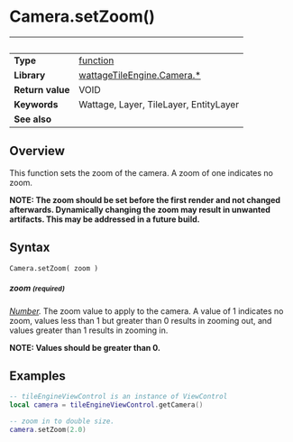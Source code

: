 # Camera.setZoom()

|                      | &nbsp;
| -------------------- | ---------------------------------------------------------------
| __Type__             | [function](http://docs.coronalabs.com/api/type/Function.html)
| __Library__          | [wattageTileEngine.Camera.*](type_camera.markdown)
| __Return value__     | VOID
| __Keywords__         | Wattage, Layer, TileLayer, EntityLayer
| __See also__         |


## Overview

This function sets the zoom of the camera.  A zoom of one indicates no
zoom.

**NOTE: The zoom should be set before the first render and not changed
afterwards.  Dynamically changing the zoom may result in unwanted
artifacts.  This may be addressed in a future build.**

## Syntax

	Camera.setZoom( zoom )

##### zoom <small>(required)</small>
_[Number](https://docs.coronalabs.com/api/type/Number.html)._ The zoom
value to apply to the camera.  A value of 1 indicates no zoom, values
less than 1 but greater than 0 results in zooming out, and values greater
than 1 results in zooming in.

**NOTE: Values should be greater than 0.**

## Examples

``````lua
-- tileEngineViewControl is an instance of ViewControl
local camera = tileEngineViewControl.getCamera()

-- zoom in to double size.
camera.setZoom(2.0)
``````
